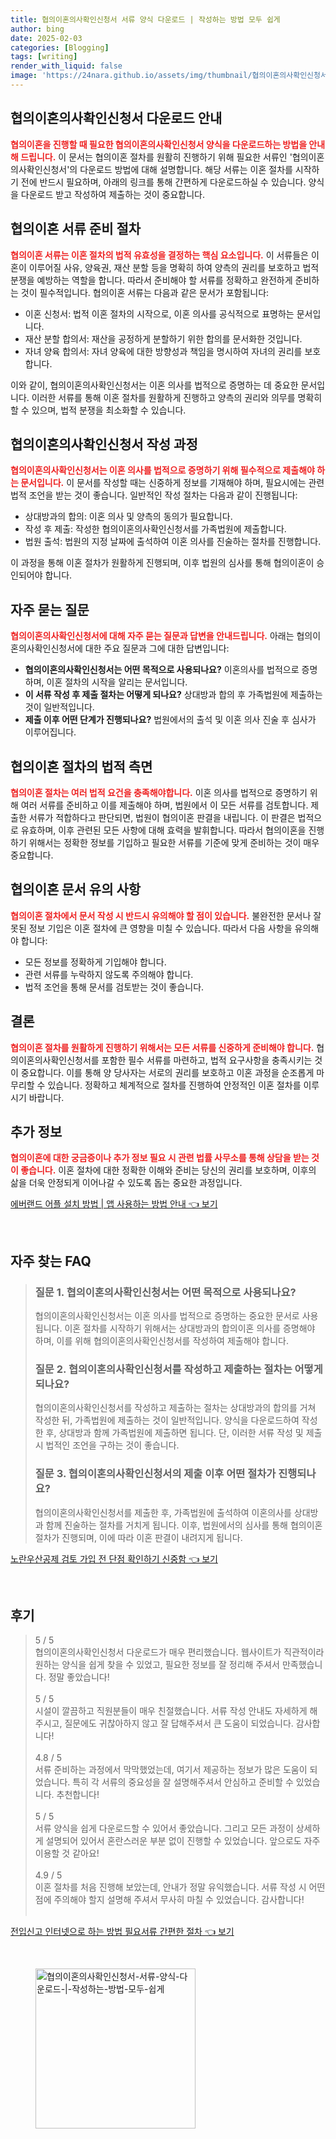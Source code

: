 ```yaml
---
title: 협의이혼의사확인신청서 서류 양식 다운로드 | 작성하는 방법 모두 쉽게
author: bing
date: 2025-02-03
categories: [Blogging]
tags: [writing]
render_with_liquid: false
image: 'https://24nara.github.io/assets/img/thumbnail/협의이혼의사확인신청서-서류-양식-다운로드-|-작성하는-방법-모두-쉽게.webp'
---
```



<h2 id='협의이혼의사확인신청서다운로드안내'>협의이혼의사확인신청서 다운로드 안내</h2>

<p><b><span style="color: #ee2323;">협의이혼을 진행할 때 필요한 협의이혼의사확인신청서 양식을 다운로드하는 방법을 안내해 드립니다.</span></b> 이 문서는 협의이혼 절차를 원활히 진행하기 위해 필요한 서류인 '협의이혼의사확인신청서'의 다운로드 방법에 대해 설명합니다. 해당 서류는 이혼 절차를 시작하기 전에 반드시 필요하며, 아래의 링크를 통해 간편하게 다운로드하실 수 있습니다. 양식을 다운로드 받고 작성하여 제출하는 것이 중요합니다.</p>

<h2 id='협의이혼서류준비절차'>협의이혼 서류 준비 절차</h2>

<p><b><span style="color: #ee2323;">협의이혼 서류는 이혼 절차의 법적 유효성을 결정하는 핵심 요소입니다.</span></b> 이 서류들은 이혼이 이루어질 사유, 양육권, 재산 분할 등을 명확히 하여 양측의 권리를 보호하고 법적 분쟁을 예방하는 역할을 합니다. 따라서 준비해야 할 서류를 정확하고 완전하게 준비하는 것이 필수적입니다. 협의이혼 서류는 다음과 같은 문서가 포함됩니다: </p>

<ul>
    <li>이혼 신청서: 법적 이혼 절차의 시작으로, 이혼 의사를 공식적으로 표명하는 문서입니다.</li>
    <li>재산 분할 합의서: 재산을 공정하게 분할하기 위한 합의를 문서화한 것입니다.</li>
    <li>자녀 양육 합의서: 자녀 양육에 대한 방향성과 책임을 명시하여 자녀의 권리를 보호합니다.</li>
</ul>

<p>이와 같이, 협의이혼의사확인신청서는 이혼 의사를 법적으로 증명하는 데 중요한 문서입니다. 이러한 서류를 통해 이혼 절차를 원활하게 진행하고 양측의 권리와 의무를 명확히 할 수 있으며, 법적 분쟁을 최소화할 수 있습니다.</p>

<h2 id='협의이혼의사확인신청서작성과정'>협의이혼의사확인신청서 작성 과정</h2>

<p><b><span style="color: #ee2323;">협의이혼의사확인신청서는 이혼 의사를 법적으로 증명하기 위해 필수적으로 제출해야 하는 문서입니다.</span></b> 이 문서를 작성할 때는 신중하게 정보를 기재해야 하며, 필요시에는 관련 법적 조언을 받는 것이 좋습니다. 일반적인 작성 절차는 다음과 같이 진행됩니다:</p>

<ul>
    <li>상대방과의 합의: 이혼 의사 및 양측의 동의가 필요합니다.</li>
    <li>작성 후 제출: 작성한 협의이혼의사확인신청서를 가족법원에 제출합니다.</li>
    <li>법원 출석: 법원의 지정 날짜에 출석하여 이혼 의사를 진술하는 절차를 진행합니다.</li>
</ul>

<p>이 과정을 통해 이혼 절차가 원활하게 진행되며, 이후 법원의 심사를 통해 협의이혼이 승인되어야 합니다.</p>

<h2 id='자주묻는질문'>자주 묻는 질문</h2>

<p><b><span style="color: #ee2323;">협의이혼의사확인신청서에 대해 자주 묻는 질문과 답변을 안내드립니다.</span></b> 아래는 협의이혼의사확인신청서에 대한 주요 질문과 그에 대한 답변입니다:</p>

<ul>
    <li><b>협의이혼의사확인신청서는 어떤 목적으로 사용되나요?</b> 이혼의사를 법적으로 증명하며, 이혼 절차의 시작을 알리는 문서입니다.</li>
    <li><b>이 서류 작성 후 제출 절차는 어떻게 되나요?</b> 상대방과 합의 후 가족법원에 제출하는 것이 일반적입니다.</li>
    <li><b>제출 이후 어떤 단계가 진행되나요?</b> 법원에서의 출석 및 이혼 의사 진술 후 심사가 이루어집니다.</li>
</ul>

<h2 id='협의이혼절차법적측면'>협의이혼 절차의 법적 측면</h2>

<p><b><span style="color: #ee2323;">협의이혼 절차는 여러 법적 요건을 충족해야합니다.</span></b> 이혼 의사를 법적으로 증명하기 위해 여러 서류를 준비하고 이를 제출해야 하며, 법원에서 이 모든 서류를 검토합니다. 제출한 서류가 적합하다고 판단되면, 법원이 협의이혼 판결을 내립니다. 이 판결은 법적으로 유효하며, 이후 관련된 모든 사항에 대해 효력을 발휘합니다. 따라서 협의이혼을 진행하기 위해서는 정확한 정보를 기입하고 필요한 서류를 기준에 맞게 준비하는 것이 매우 중요합니다.</p>

<h2 id='협의이혼문서유의사항'>협의이혼 문서 유의 사항</h2>

<p><b><span style="color: #ee2323;">협의이혼 절차에서 문서 작성 시 반드시 유의해야 할 점이 있습니다.</span></b> 불완전한 문서나 잘못된 정보 기입은 이혼 절차에 큰 영향을 미칠 수 있습니다. 따라서 다음 사항을 유의해야 합니다:</p>

<ul>
    <li>모든 정보를 정확하게 기입해야 합니다.</li>
    <li>관련 서류를 누락하지 않도록 주의해야 합니다.</li>
    <li>법적 조언을 통해 문서를 검토받는 것이 좋습니다.</li>
</ul>

<h2 id='결론'>결론</h2>

<p><b><span style="color: #ee2323;">협의이혼 절차를 원활하게 진행하기 위해서는 모든 서류를 신중하게 준비해야 합니다.</span></b> 협의이혼의사확인신청서를 포함한 필수 서류를 마련하고, 법적 요구사항을 충족시키는 것이 중요합니다. 이를 통해 양 당사자는 서로의 권리를 보호하고 이혼 과정을 순조롭게 마무리할 수 있습니다. 정확하고 체계적으로 절차를 진행하여 안정적인 이혼 절차를 이루시기 바랍니다.</p>

<h2 id='추가정보'>추가 정보</h2>

<p><b><span style="color: #ee2323;">협의이혼에 대한 궁금증이나 추가 정보 필요 시 관련 법률 사무소를 통해 상담을 받는 것이 좋습니다.</span></b> 이혼 절차에 대한 정확한 이해와 준비는 당신의 권리를 보호하며, 이후의 삶을 더욱 안정되게 이어나갈 수 있도록 돕는 중요한 과정입니다.</p>


<p><a class="click-button" title="에버랜드 어플 설치 방법 | 앱 사용하는 방법 안내" href="https://24nara.github.io/posts/%EC%97%90%EB%B2%84%EB%9E%9C%EB%93%9C-%EC%96%B4%ED%94%8C-%EC%84%A4%EC%B9%98-%EB%B0%A9%EB%B2%95-%EC%95%B1-%EC%82%AC%EC%9A%A9%ED%95%98%EB%8A%94-%EB%B0%A9%EB%B2%95-%EC%95%88%EB%82%B4/" rel="dofollow">에버랜드 어플 설치 방법 | 앱 사용하는 방법 안내 👈 보기</a></p><br>
<h2 id='자주_찾는_FAQ'>자주 찾는 FAQ</h2>
<div itemscope="" itemtype="https://schema.org/FAQPage"> 
<blockquote> 
<div itemscope="" itemprop="mainEntity" itemtype="https://schema.org/Question"> 
<h3 itemprop="name">질문 1. 협의이혼의사확인신청서는 어떤 목적으로 사용되나요?</h3> 
<div itemscope="" itemprop="acceptedAnswer" itemtype="https://schema.org/Answer"> 
<span itemprop="text"> 
<p>협의이혼의사확인신청서는 이혼 의사를 법적으로 증명하는 중요한 문서로 사용됩니다. 이혼 절차를 시작하기 위해서는 상대방과의 합의이혼 의사를 증명해야 하며, 이를 위해 협의이혼의사확인신청서를 작성하여 제출해야 합니다.</p> 
</span> 
</div> 
</div> 
<div itemscope="" itemprop="mainEntity" itemtype="https://schema.org/Question"> 
<h3 itemprop="name">질문 2. 협의이혼의사확인신청서를 작성하고 제출하는 절차는 어떻게 되나요?</h3> 
<div itemscope="" itemprop="acceptedAnswer" itemtype="https://schema.org/Answer"> 
<span itemprop="text"> 
<p>협의이혼의사확인신청서를 작성하고 제출하는 절차는 상대방과의 합의를 거쳐 작성한 뒤, 가족법원에 제출하는 것이 일반적입니다. 양식을 다운로드하여 작성한 후, 상대방과 함께 가족법원에 제출하면 됩니다. 단, 이러한 서류 작성 및 제출 시 법적인 조언을 구하는 것이 좋습니다.</p> 
</span> 
</div> 
</div> 
<div itemscope="" itemprop="mainEntity" itemtype="https://schema.org/Question"> 
<h3 itemprop="name">질문 3. 협의이혼의사확인신청서의 제출 이후 어떤 절차가 진행되나요?</h3> 
<div itemscope="" itemprop="acceptedAnswer" itemtype="https://schema.org/Answer"> 
<span itemprop="text"> 
<p>협의이혼의사확인신청서를 제출한 후, 가족법원에 출석하여 이혼의사를 상대방과 함께 진술하는 절차를 거치게 됩니다. 이후, 법원에서의 심사를 통해 협의이혼 절차가 진행되며, 이에 따라 이혼 판결이 내려지게 됩니다.</p> 
</span> 
</div> 
</div> 
</blockquote> 
</div>
<p><a class="click-button" title="노란우산공제 검토 가입 전 단점 확인하기 신중함" href="https://24nara.github.io/posts/%EB%85%B8%EB%9E%80%EC%9A%B0%EC%82%B0%EA%B3%B5%EC%A0%9C-%EA%B2%80%ED%86%A0-%EA%B0%80%EC%9E%85-%EC%A0%84-%EB%8B%A8%EC%A0%90-%ED%99%95%EC%9D%B8%ED%95%98%EA%B8%B0-%EC%8B%A0%EC%A4%91%ED%95%A8/" rel="dofollow">노란우산공제 검토 가입 전 단점 확인하기 신중함 👈 보기</a></p><br>
<h2 id='후기'>후기</h2>
<div itemscope itemtype="https://schema.org/Product">
  <blockquote>
  <div itemprop="review" itemscope itemtype="https://schema.org/Review">
      <div itemprop="reviewRating" itemscope itemtype="https://schema.org/Rating"> <span itemprop="ratingValue">5</span> / <span itemprop="bestRating">5</span> </div>
      <span itemprop="reviewBody">협의이혼의사확인신청서 다운로드가 매우 편리했습니다. 웹사이트가 직관적이라 원하는 양식을 쉽게 찾을 수 있었고, 필요한 정보를 잘 정리해 주셔서 만족했습니다. 정말 좋았습니다!</span>
  </div>
  <br>
  <div itemprop="review" itemscope itemtype="https://schema.org/Review">
      <div itemprop="reviewRating" itemscope itemtype="https://schema.org/Rating"> <span itemprop="ratingValue">5</span> / <span itemprop="bestRating">5</span> </div>
      <span itemprop="reviewBody">시설이 깔끔하고 직원분들이 매우 친절했습니다. 서류 작성 안내도 자세하게 해주시고, 질문에도 귀찮아하지 않고 잘 답해주셔서 큰 도움이 되었습니다. 감사합니다!</span>
  </div>
  <br>
  <div itemprop="review" itemscope itemtype="https://schema.org/Review">
      <div itemprop="reviewRating" itemscope itemtype="https://schema.org/Rating"> <span itemprop="ratingValue">4.8</span> / <span itemprop="bestRating">5</span> </div>
      <span itemprop="reviewBody">서류 준비하는 과정에서 막막했었는데, 여기서 제공하는 정보가 많은 도움이 되었습니다. 특히 각 서류의 중요성을 잘 설명해주셔서 안심하고 준비할 수 있었습니다. 추천합니다!</span>
  </div>
  <br>
  <div itemprop="review" itemscope itemtype="https://schema.org/Review">
      <div itemprop="reviewRating" itemscope itemtype="https://schema.org/Rating"> <span itemprop="ratingValue">5</span> / <span itemprop="bestRating">5</span> </div>
      <span itemprop="reviewBody">서류 양식을 쉽게 다운로드할 수 있어서 좋았습니다. 그리고 모든 과정이 상세하게 설명되어 있어서 혼란스러운 부분 없이 진행할 수 있었습니다. 앞으로도 자주 이용할 것 같아요!</span>
  </div>
  <br>
  <div itemprop="review" itemscope itemtype="https://schema.org/Review">
      <div itemprop="reviewRating" itemscope itemtype="https://schema.org/Rating"> <span itemprop="ratingValue">4.9</span> / <span itemprop="bestRating">5</span> </div>
      <span itemprop="reviewBody">이혼 절차를 처음 진행해 보았는데, 안내가 정말 유익했습니다. 서류 작성 시 어떤 점에 주의해야 할지 설명해 주셔서 무사히 마칠 수 있었습니다. 감사합니다!</span>
  </div>
  <br>
  </blockquote>
</div>
<p><a class="click-button" title="전입신고 인터넷으로 하는 방법 필요서류 간편한 절차" href="https://24nara.github.io/posts/%EC%A0%84%EC%9E%85%EC%8B%A0%EA%B3%A0-%EC%9D%B8%ED%84%B0%EB%84%B7%EC%9C%BC%EB%A1%9C-%ED%95%98%EB%8A%94-%EB%B0%A9%EB%B2%95-%ED%95%84%EC%9A%94%EC%84%9C%EB%A5%98-%EA%B0%84%ED%8E%B8%ED%95%9C-%EC%A0%88%EC%B0%A8/" rel="dofollow">전입신고 인터넷으로 하는 방법 필요서류 간편한 절차 👈 보기</a></p><br>
<figure class="image"><img src="https://24nara.github.io/assets/img/thumbnail/협의이혼의사확인신청서-서류-양식-다운로드-|-작성하는-방법-모두-쉽게.webp" alt="협의이혼의사확인신청서-서류-양식-다운로드-|-작성하는-방법-모두-쉽게" width="256" height="256"></figure>